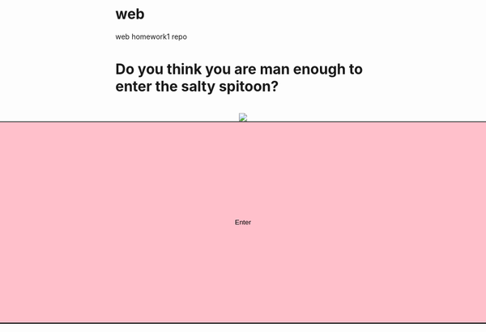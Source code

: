 # web
web homework1 repo
<h1>Do you think you are man enough to enter the salty spitoon?</h1>
<br/>
<div style="display:flex;justify-content:center">
<img src="https://i.kym-cdn.com/entries/icons/original/000/003/022/wISx2Jj91qhyzqyz10Muv1jbo1_500.jpg"/>
 </div>
 <div style="display:flex;justify-content:center">
 <a href="https://sergeydus.github.io/web-hw1/sergey.html"><button style="background:pink;border-radius: 10px;min-height: 10vh;min width:;min-width: 50vh;">Enter</button></a>
</div>

